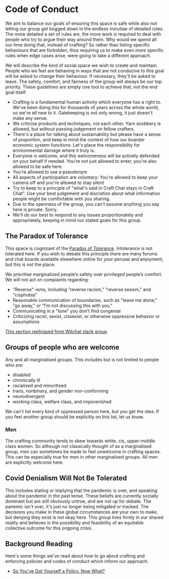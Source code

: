 # Code of Conduct

We aim to balance our goals of ensuring this space is safe while also not letting our group get bogged down in the endless minutiae of detailed rules. The more detailed a set of rules are, the more work is required to deal with people who try to argue their way around them. Why would we spend all our time doing that, instead of crafting? So rather than listing specific behaviours that are forbidden, thus requiring us to make even _more_ specific rules when edge cases arise, were going to take a different approach.

We will describe the kind of social space we wish to create and maintain. People who we feel are behaving in ways that are not conducive to this goal will be asked to change their behaviour. If necessary, they'll be asked to leave. The safety, comfort, and fairness of the group will always be our top priority. These guidelines are simply one tool to achieve that, not the end goal itself.

- Crafting is a fundamental human activity which everyone has a right to. We've been doing this for thousands of years across the whole world, so we're _all_ new to it. Gatekeeping is not only wrong, it just doesn't make any sense.
- We criticise products and techniques, not each other. Yarn snobbery is allowed, but without passing judgement on fellow crafters.
- There's a place for talking about sustainability but please have a sense of proportion, and keep in mind the context of how our boarder economic system functions. Let's place the responsibility for environmental damage where it truly is.
- Everyone is welcome, and this welcomeness will be actively defended on your behalf if needed. You're not just allowed to enter, you're also allowed to be safe here.
- You're allowed to use a pseudonym
- All aspects of participation are voluntary: You're allowed to keep your camera off and you're allowed to stay silent
- Try to keep to a principle of "what's said in Craft Chat stays in Craft Chat". Use your best judgement and discretion about what information people might be comfortable with you sharing.
- Due to the openness of the group, you can't assume anything you say here is private. Sorry.
- We'll do our best to respond to any issues proportionately and appropriately, keeping in mind our stated goals for this group.

## The Paradox of Tolerance

This space is cognizant of the [Paradox of Tolerance][tolerance]. Intolerance is not tolerated here. If you wish to debate this principle there are many forums and chat boards available elsewhere online for your perusal and enjoyment, but this is not the place.

We prioritise marginalized people’s safety over privileged people’s comfort. We will not act on complaints regarding:
- "Reverse"-isms, including "reverse racism," "reverse sexism," and "cisphobia"
- Reasonable communication of boundaries, such as "leave me alone," "go away," or "I’m not discussing this with you."
- Communicating in a "tone" you don’t find congenial
- Criticizing racist, sexist, cissexist, or otherwise oppressive behavior or assumptions

[This section rephrased from Witchat slack group][witchat]

## Groups of people who are welcome

Any and all marginalised groups. This includes but is not limited to people who are:
- disabled
- chronically ill
- racialised and minoritised
- trans, nonbinary, and gender non-conforming
- neurodivergent
- working class, welfare class, and impoverished

We can't list every kind of oppressed person here, but you get the idea. If you feel another group should be explicitly on this list, let us know.

### Men

The crafting community tends to skew towards white, cis, upper-middle class women. So although not classically thought of as a marginalised group, men can sometimes be made to feel unwelcome in crafting spaces. This can be especially true for men in other marginalised groups. All men are explicitly welcome here.

## Covid Denialism Will Not Be Tolerated

This includes stating or implying that the pandemic is over, and speaking about the pandemic in the past tense. These beliefs are currently socially dominant but are still obviously untrue, and are not up for debate. The panemic isn't over, it's just no longer being mitigated or tracked. The decisions you make in these global circumstances are your own to make, but denying they exist is not okay here. This group lives firmly in our shared reality and believes in the possibility and feasibility of an equitable collective outcome for this ongoing crisis.

## Background Reading

Here's some things we've read about how to go about crafting and enforcing policies and codes of conduct which inform our approach.

- [So You've Got Yourself a Policy. Now What?][policy-now-what]

<!-- Links -->

[tolerance]: https://en.wikipedia.org/wiki/Paradox_of_tolerance#:~:text=The%20paradox%20of%20tolerance%20states,or%20destroyed%20by%20the%20intolerant.

[witchat]: https://witchat.github.io/#codeofconduct

[policy-now-what]: https://the-orbit.net/almostdiamonds/2014/04/10/so-youve-got-yourself-a-policy-now-what/
